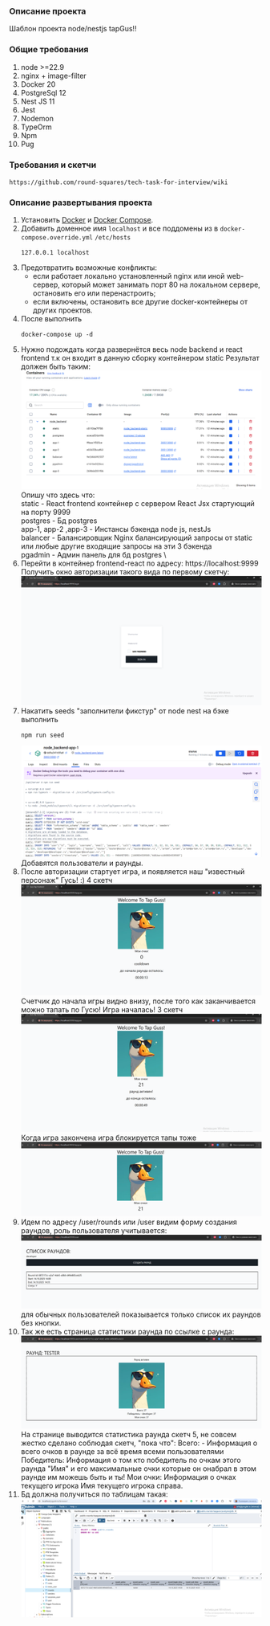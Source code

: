 ### Описание проекта

Шаблон проекта node/nestjs tapGus!!

### Общие требования

1. node >=22.9
2. nginx + image-filter
4. Docker 20
4. PostgreSql 12
5. Nest JS 11
6. Jest
7. Nodemon
8. TypeOrm
8. Npm
8. Pug

### Требования и скетчи

 ```
 https://github.com/round-squares/tech-task-for-interview/wiki
 ```

### Описание развертывания проекта


1. Установить [Docker](https://docs.docker.com/install/) и [Docker Compose](https://docs.docker.com/compose/install/).
1. Добавить доменное имя `localhost` и все поддомены из в `docker-compose.override.yml` ```/etc/hosts```
    ```
    127.0.0.1 localhost
    ```
1. Предотвратить возможные конфликты:
    - если работает локально установленный nginx или иной web-сервер, который может занимать порт 80 на локальном 
        сервере, остановить его или перенастроить;
    - если включены, остановить все другие docker-контейнеры от других проектов.
1. После выполнить
    ```
    docker-compose up -d
    ```
1. Нужно подождать когда развернётся весь node backend и react frontend т.к он входит в данную сборку контейнером static
   Результат должен быть таким:
   ![img.png](img.png)
   Опишу что здесь что:\
   static - React frontend контейнер с сервером React Jsx стартующий на порту 9999 \
   postgres - Бд postgres \
   app-1, app-2 ,app-3 - Инстансы бэкенда node js, nestJs \
   balancer - Балансировщик Nginx балансирующий запросы от static или любые другие входящие запросы на эти 3 бэкенда \
   pgadmin - Админ панель для бд postgres \
2. Перейти в контейнер frontend-react по адресу: https://localhost:9999 \
   Получить окно авторизации такого вида по первому скетчу:
   ![img_1.png](img_1.png)
3. Накатить seeds "заполнители фикстур" от node nest на бэке выполнить
    ```
    npm run seed
    ```
   ![img_2.png](img_2.png)
   Добавятся пользователи и раунды.
4. После авторизации стартует игра, и появляется наш "известный персонаж" Гусь! :) 4 скетч \
   ![img_8.png](img_8.png)
   Счетчик до начала игры видно внизу, после того как заканчивается можно тапать по Гусю! Игра началась! 3 скетч \
   ![img_9.png](img_9.png)
   Когда игра закончена игра блокируется тапы тоже
   ![img_3.png](img_3.png)
5. Идем по адресу /user/rounds или /user видим форму создания раундов, роль пользователя учитывается: 
   ![img_5.png](img_5.png)
   для обычных пользователей показывается только список их раундов без кнопки.
6. Так же есть страница статистики раунда по ссылке с раунда:
   ![img_10.png](img_10.png)
   На странице выводится статистика раунда скетч 5, не совсем жестко сделано соблюдая скетч, "пока что":
   Всего: - Информация о всего очков в раунде за всё время всеми пользователями
   Победитель: Информация о том кто победитель по очкам этого раунда "Имя" и его максимальные очки которые он онабрал в этом раунде им можешь быть и ты!
   Мои очки: Информация о очках текущего игрока
   Имя текущего игрока справа.
7. Бд должна получиться по таблицам такая:
   ![img_6.png](img_6.png)
   
   
